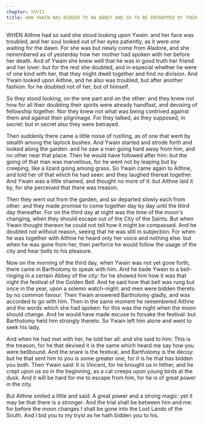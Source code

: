 ```yaml
---
chapter: XXVII.
title: HOW YWAIN WAS BIDDEN TO AN ABBEY AND SO TO BE ENTRAPPED BY TREASON.
---
```

WHEN Aithne had so said she stood looking upon Ywain: and her face was troubled, and her soul looked out of her eyes patiently, as it were one waiting for the dawn. For she was but newly come from Aladore, and she remembered as of yesterday how her mother had spoken with her before her death. And of Ywain she knew well that he was in good truth her friend and her lover: but for the rest she doubted, and in especial whether he were of one kind with her, that they might dwell together and find no division. And Ywain looked upon Aithne, and he also was troubled, but after another fashion: for he doubted not of her, but of himself.

So they stood looking, on the one part and on the other: and they knew not how for all their doubting their spirits were already handfast, and devising of fellowship together. Nor they knew not what was being contrived against them and against their pilgrimage. For they talked, as they supposed, in secret: but in secret also they were betrayed.

Then suddenly there came a little noise of rustling, as of one that went by stealth among the laylock bushes. And Ywain started and strode forth and looked along the garden: and he saw a man going hard away from him, and no other near that place. Then he would have followed after him: but the going of that man was marvellous, for he went not by leaping but by creeping, like a lizard going among grass. So Ywain came again to Aithne, and told her of that which he had seen: and they laughed thereat together. And Ywain was a little shamed, and thought no more of it: but Aithne laid it by, for she perceived that there was treason.

Then they went out from the garden, and so departed slowly each from other: and they made promise to come together day by day until the third day thereafter. For on the third day at night was the time of the moon's changing, when they should escape out of the City of the Saints. But when Ywain thought thereon he could not tell how it might be compassed. And he doubted not without reason, seeing that he was still in subjection. For when he was together with Aithne he heard only her voice and nothing else: but when he was gone from her, then perforce he would follow the usage of the city and hear bells to his pleasure.

Now on the morning of the third day, when Ywain was not yet gone forth, there came in Bartholomy to speak with him. And he bade Ywain to a bell-ringing in a certain Abbey of the city: for he showed him how it was that night the festival of the Golden Bell. And he said how that bell was rung but once in the year, upon a solemn watch-night: and men were bidden thereto by no common favour. Then Ywain answered Bartholomy gladly, and was accorded to go with him. Then in the same moment he remembered Aithne and the words which she had spoken: for this was the night when the moon should change. And he would have made excuse to forsake the festival: but Bartholomy held him strongly thereto. So Ywain left him alone and went to seek his lady.

And when he had met with her, he told her all: and she said to him: This is the treason, for he that devised it is the same which heard me say how you were bellbound. And the snare is the festival, and Bartholomy is the decoy: but he that sent him to you is some greater one, for it is he that has bidden you both. Then Ywain said: It is Vincent, for he brought us in hither, and he crept upon us so in the beginning, as a cat creeps upon young birds at the dusk. And it will be hard for me to escape from him, for he is of great power in the city.

But Aithne smiled a little and said: A great power and a strong magic: yet it may be that there is a stronger. And the trial shall be between him and me: for before the moon changes I shall be gone into the Lost Lands of the South. And I bid you to my tryst as he hath bidden you to his.
  

